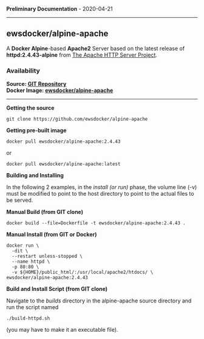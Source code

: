 
__Preliminary Documentation__ - 2020-04-21
____  
## ewsdocker/alpine-apache


A __Docker Alpine__-based __Apache2__ Server based on the latest release
of  
__httpd:2.4.43-alpine__ from 
[The Apache HTTP Server Project](https://hub.docker.com/_/httpd).  

### Availability  

__Source: [GIT Repository](https://github.com/ewsdocker/alpine-apache)__  
__Docker Image: [ewsdocker/alpine-apache](https://hub.docker.com/repository/docker/ewsdocker/alpine-apache)__  

____  

__Getting the source__  

    git clone https://github.com/ewsdocker/alpine-apache  

__Getting pre-built image__

    docker pull ewsdocker/alpine-apache:2.4.43  

  or  

    docker pull ewsdocker/alpine-apache:latest  

__Building and Installing__  

In the following 2 examples, in the _install (or run)_ phase, the volume line 
(-v) must be modified to point to the host directory to point to the 
actual files to be served.  

  __Manual Build (from GIT clone)__  

    docker build --file=Dockerfile -t ewsdocker/alpine-apache:2.4.43 .  

  __Manual Install (from GIT or Docker)__  

    docker run \
      -dit \
      --restart unless-stopped \      
      --name httpd \
      -p 80:80 \
      -v ${HOME}/public_html/:/usr/local/apache2/htdocs/ \
    ewsdocker/alpine-apache:2.4.43  

  __Build and Install Script (from GIT clone)__
  
  Navigate to the _builds_ directory in the alpine-apache source directory
  and run the script named  

    ./build-httpd.sh  

  (you may have to make it an executable file).

